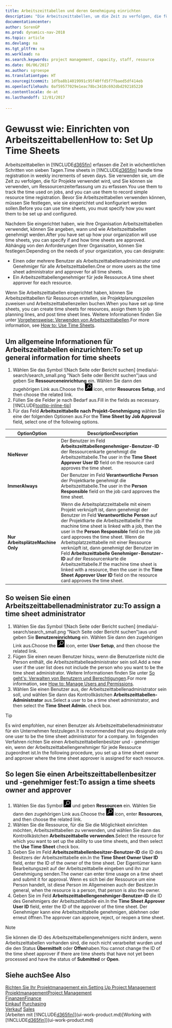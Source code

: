 ```yaml
---
title: Arbeitszeittabellen und deren Genehmigung einrichten
description: "Die Arbeitszeittabellen, um die Zeit zu verfolgen, die für Projekte verwendet wurde und Ressourcen verwendet wurde und halfen Ihnen mit Projektmanagement, der Stellenbesetzung und der Kapazität"
documentationcenter: 
author: SorenGP
ms.prod: dynamics-nav-2018
ms.topic: article
ms.devlang: na
ms.tgt_pltfrm: na
ms.workload: na
ms.search.keywords: project management, capacity, staff, resource
ms.date: 06/06/2017
ms.author: sgroespe
ms.translationtype: HT
ms.sourcegitcommit: 1dfba8b14019991c95f40ffd5f7fbaed5df414eb
ms.openlocfilehash: 0af59577029e1eac78bc3410c692dbd292185220
ms.contentlocale: de-at
ms.lasthandoff: 12/01/2017

---
```

# <a name="how-to-set-up-time-sheets"></a><span data-ttu-id="9fa98-103">Gewusst wie: Einrichten von Arbeitszeittabellen</span><span class="sxs-lookup"><span data-stu-id="9fa98-103">How to: Set Up Time Sheets</span></span>
<span data-ttu-id="9fa98-104">Arbeitszeittabellen in [!INCLUDE[d365fin](includes/d365fin_md.md)] erfassen die Zeit in wöchentlichen Schritten von sieben Tagen.</span><span class="sxs-lookup"><span data-stu-id="9fa98-104">Time sheets in [!INCLUDE[d365fin](includes/d365fin_md.md)] handle time registration in weekly increments of seven days.</span></span> <span data-ttu-id="9fa98-105">Sie verwenden sie, um die Zeit zu verfolgen, die für Projekte verwendet wird, und Sie können sie verwenden, um Ressourcenzeiterfassung um zu erfassen.</span><span class="sxs-lookup"><span data-stu-id="9fa98-105">You use them to track the time used on jobs, and you can use them to record simple resource time registration.</span></span> <span data-ttu-id="9fa98-106">Bevor Sie Arbeitszeittabellen verwenden können, müssen Sie festlegen, wie sie eingerichtet und konfiguriert werden sollen.</span><span class="sxs-lookup"><span data-stu-id="9fa98-106">Before you can use time sheets, you must specify how you want them to be set up and configured.</span></span>

<span data-ttu-id="9fa98-107">Nachdem Sie eingerichtet haben, wie Ihre Organisation Arbeitszeittabellen verwendet, können Sie angeben, wann und wie Arbeitszeittabellen genehmigt werden.</span><span class="sxs-lookup"><span data-stu-id="9fa98-107">After you have set up how your organization will use time sheets, you can specify if and how time sheets are approved.</span></span> <span data-ttu-id="9fa98-108">Abhängig von den Anforderungen Ihrer Organisation, können Sie festlegen:</span><span class="sxs-lookup"><span data-stu-id="9fa98-108">Depending on the needs of your organization, you can designate:</span></span>

* <span data-ttu-id="9fa98-109">Einen oder mehrere Benutzer als Arbeitszeittabellenadministrator und Genehmiger für alle Arbeitszeittabellen.</span><span class="sxs-lookup"><span data-stu-id="9fa98-109">One or more users as the time sheet administrator and approver for all time sheets.</span></span>
* <span data-ttu-id="9fa98-110">Ein Arbeitszeittabellengenehmiger für jede Ressource.</span><span class="sxs-lookup"><span data-stu-id="9fa98-110">A time sheet approver for each resource.</span></span>

<span data-ttu-id="9fa98-111">Wenn Sie Arbeitszeittabellen eingerichtet haben, können Sie Arbeitszeittabellen für Ressourcen erstellen, sie Projektplanungszeilen zuweisen und Arbeitszeittabellenzeilen buchen.</span><span class="sxs-lookup"><span data-stu-id="9fa98-111">When you have set up time sheets, you can create time sheets for resources, assign them to job planning lines, and post time sheet lines.</span></span> <span data-ttu-id="9fa98-112">Weitere Informationen finden Sie unter [Vorgehensweise: Verwenden von Arbeitszeittabellen](projects-how-use-time-sheets.md).</span><span class="sxs-lookup"><span data-stu-id="9fa98-112">For more information, see [How to: Use Time Sheets](projects-how-use-time-sheets.md).</span></span>

## <a name="to-set-up-general-information-for-time-sheets"></a><span data-ttu-id="9fa98-113">Um allgemeine Informationen für Arbeitszeittabellen einzurichten:</span><span class="sxs-lookup"><span data-stu-id="9fa98-113">To set up general information for time sheets</span></span>
1. <span data-ttu-id="9fa98-114">Wählen Sie das Symbol ![Nach Seite oder Bericht suchen] (media/ui-search/search_small.png "Nach Seite oder Bericht suchen")aus und geben Sie **Ressourceneinrichtung** ein. Wählen Sie dann den zugehörigen Link aus.</span><span class="sxs-lookup"><span data-stu-id="9fa98-114">Choose the ![Search for Page or Report](media/ui-search/search_small.png "Search for Page or Report icon") icon, enter **Resources Setup**, and then choose the related link.</span></span>  
2. <span data-ttu-id="9fa98-115">Füllen Sie die Felder je nach Bedarf aus.</span><span class="sxs-lookup"><span data-stu-id="9fa98-115">Fill in the fields as necessary.</span></span> [!INCLUDE[tooltip-inline-tip](includes/tooltip-inline-tip_md.md)]
3. <span data-ttu-id="9fa98-116">Für das Feld **Arbeitszeittabelle nach Projekt-Genehmigung** wählen Sie eine der folgenden Optionen aus.</span><span class="sxs-lookup"><span data-stu-id="9fa98-116">For the **Time Sheet by Job Approval** field, select one of the following options.</span></span>

| <span data-ttu-id="9fa98-117">Option</span><span class="sxs-lookup"><span data-stu-id="9fa98-117">Option</span></span> | <span data-ttu-id="9fa98-118">Description</span><span class="sxs-lookup"><span data-stu-id="9fa98-118">Description</span></span> |
| --- | --- |
| <span data-ttu-id="9fa98-119">**Nie**</span><span class="sxs-lookup"><span data-stu-id="9fa98-119">**Never**</span></span> |<span data-ttu-id="9fa98-120">Der Benutzer im Feld **Arbeitszeittabellengenehmiger-Benutzer-ID** der Ressourcenkarte genehmigt die Arbeitszeittabelle.</span><span class="sxs-lookup"><span data-stu-id="9fa98-120">The user in the **Time Sheet Approver User ID** field on the resource card approves the time sheet.</span></span> |
| <span data-ttu-id="9fa98-121">**Immer**</span><span class="sxs-lookup"><span data-stu-id="9fa98-121">**Always**</span></span> |<span data-ttu-id="9fa98-122">Der Benutzer im Feld **Verantwortliche Person** der Projektkarte genehmigt die Arbeitszeittabelle.</span><span class="sxs-lookup"><span data-stu-id="9fa98-122">The user in the **Person Responsible** field on the job card approves the time sheet.</span></span> |
| <span data-ttu-id="9fa98-123">**Nur Arbeitsplätze**</span><span class="sxs-lookup"><span data-stu-id="9fa98-123">**Machine Only**</span></span> |<span data-ttu-id="9fa98-124">Wenn die Arbeitsplatzzeittabelle mit einem Projekt verknüpft ist, dann genehmigt der Benutzer im Feld **Verantwortliche Person** auf der Projektkarte die Arbeitszeittabelle.</span><span class="sxs-lookup"><span data-stu-id="9fa98-124">If the machine time sheet is linked with a job, then the user in the **Person Responsible** field on the job card approves the time sheet.</span></span> <span data-ttu-id="9fa98-125">Wenn die Arbeitsplatzzeittabelle mit einer Ressource verknüpft ist, dann genehmigt der Benutzer im Feld **Arbeitszeittabelle Genehmiger-Benutzer-ID** auf der Ressourcenkarte die Arbeitszeittabelle.</span><span class="sxs-lookup"><span data-stu-id="9fa98-125">If the machine time sheet is linked with a resource, then the user in the **Time Sheet Approver User ID** field on the resource card approves the time sheet.</span></span> |

## <a name="to-assign-a-time-sheet-administrator"></a><span data-ttu-id="9fa98-126">So weisen Sie einen Arbeitszeittabellenadministrator zu:</span><span class="sxs-lookup"><span data-stu-id="9fa98-126">To assign a time sheet administrator</span></span>
1. <span data-ttu-id="9fa98-127">Wählen Sie das Symbol ![Nach Seite oder Bericht suchen] (media/ui-search/search_small.png "Nach Seite oder Bericht suchen")aus und geben Sie **Benutzereinrichtung** ein. Wählen Sie dann den zugehörigen Link aus.</span><span class="sxs-lookup"><span data-stu-id="9fa98-127">Choose the ![Search for Page or Report](media/ui-search/search_small.png "Search for Page or Report icon") icon, enter **User Setup**, and then choose the related link.</span></span>  
2. <span data-ttu-id="9fa98-128">Fügen Sie einen neuen Benutzer hinzu, wenn die Benutzerliste nicht die Person enthält, die Arbeitszeittabelleadministrator sein soll.</span><span class="sxs-lookup"><span data-stu-id="9fa98-128">Add a new user if the user list does not include the person who you want to be the time sheet administrator.</span></span> <span data-ttu-id="9fa98-129">Weitere Informationen finden Sie unter [So geht's: Verwalten von Benutzern und Berechtigungen](ui-how-users-permissions.md).</span><span class="sxs-lookup"><span data-stu-id="9fa98-129">For more information, see [How to: Manage Users and Permissions](ui-how-users-permissions.md).</span></span>
3. <span data-ttu-id="9fa98-130">Wählen Sie einen Benutzer aus, der Arbeitszeittabellenadministrator sein soll, und wählen Sie dann das Kontrollkästchen **Arbeitszeittabellen-Administrator** aus.</span><span class="sxs-lookup"><span data-stu-id="9fa98-130">Select a user to be a time sheet administrator, and then select the **Time Sheet Admin.** check box.</span></span>  

> [!TIP]  
>   <span data-ttu-id="9fa98-131">Es wird empfohlen, nur einen Benutzer als Arbeitszeittabellenadministrator für ein Unternehmen festzulegen.</span><span class="sxs-lookup"><span data-stu-id="9fa98-131">It is recommended that you designate only one user to be the time sheet administrator for a company.</span></span> <span data-ttu-id="9fa98-132">Im folgenden Verfahren richten Sie einen Arbeitszeittabellenbesitzer und - genehmiger ein, wenn der Arbeitszeittabellengenehmiger für jede Ressource zugeordnet ist.</span><span class="sxs-lookup"><span data-stu-id="9fa98-132">In the following procedure, you set up a time sheet owner and approver where the time sheet approver is assigned for each resource.</span></span>  

## <a name="to-assign-a-time-sheets-owner-and-approver"></a><span data-ttu-id="9fa98-133">So legen Sie einen Arbeitszeittabellenbesitzer und -genehmiger fest:</span><span class="sxs-lookup"><span data-stu-id="9fa98-133">To assign a time sheets owner and approver</span></span>
1. <span data-ttu-id="9fa98-134">Wählen Sie das Symbol ![Nach Seite oder Bericht suchen](media/ui-search/search_small.png "Nach Seite oder Bericht suchen") und geben **Ressourcen** ein. Wählen Sie dann den zugehörigen Link aus.</span><span class="sxs-lookup"><span data-stu-id="9fa98-134">Choose the ![Search for Page or Report](media/ui-search/search_small.png "Search for Page or Report icon") icon, enter **Resources**, and then choose the related link.</span></span>
2. <span data-ttu-id="9fa98-135">Wählen Sie die Ressource, für die Sie die Möglichkeit einrichten möchten, Arbeitszeittabellen zu verwenden, und wählen Sie dann das Kontrollkästchen **Arbeitszeittabelle verwenden**.</span><span class="sxs-lookup"><span data-stu-id="9fa98-135">Select the resource for which you want to set up the ability to use time sheets, and then select the **Use Time Sheet** check box.</span></span>  
3. <span data-ttu-id="9fa98-136">Geben Sie im Feld **Arbeitszeittabellenbesitzer-Benutzer-ID** die ID des Besitzers der Arbeitszeittabelle ein.</span><span class="sxs-lookup"><span data-stu-id="9fa98-136">In the **Time Sheet Owner User ID** field, enter the ID of the owner of the time sheet.</span></span> <span data-ttu-id="9fa98-137">Der Eigentümer kann Bearbeitungszeit auf der Arbeitszeittabelle eingeben und ihn zur Genehmigung senden.</span><span class="sxs-lookup"><span data-stu-id="9fa98-137">The owner can enter time usage on a time sheet and submit it for approval.</span></span> <span data-ttu-id="9fa98-138">Wenn es sich bei der Ressource um eine Person handelt, ist diese Person im Allgemeinen auch der Besitzer.</span><span class="sxs-lookup"><span data-stu-id="9fa98-138">In general, when the resource is a person, that person is also the owner.</span></span>  
4. <span data-ttu-id="9fa98-139">Geben Sie im Feld **Arbeitszeittabellengenehmiger-Benutzer-ID** die ID des Genehmigers der Arbeitszeittabelle ein.</span><span class="sxs-lookup"><span data-stu-id="9fa98-139">In the **Time Sheet Approver User ID** field, enter the ID of the approver of the time sheet.</span></span> <span data-ttu-id="9fa98-140">Der Genehmiger kann eine Arbeitszeittabelle genehmigen, ablehnen oder erneut öffnen.</span><span class="sxs-lookup"><span data-stu-id="9fa98-140">The approver can approve, reject, or reopen a time sheet.</span></span>  

> [!NOTE]  
>   <span data-ttu-id="9fa98-141">Sie können die ID des Arbeitszeittabellengenehmigers nicht ändern, wenn Arbeitszeittabellen vorhanden sind, die noch nicht verarbeitet wurden und die den Status **Übermittelt** oder **Offen**haben.</span><span class="sxs-lookup"><span data-stu-id="9fa98-141">You cannot change the ID of the time sheet approver if there are time sheets that have not yet been processed and have the status of **Submitted** or **Open**.</span></span>

## <a name="see-also"></a><span data-ttu-id="9fa98-142">Siehe auch</span><span class="sxs-lookup"><span data-stu-id="9fa98-142">See Also</span></span>
[<span data-ttu-id="9fa98-143">Richten Sie Ihr Projektmanagement ein.</span><span class="sxs-lookup"><span data-stu-id="9fa98-143">Setting Up Project Management</span></span>](projects-setup-projects.md)  
[<span data-ttu-id="9fa98-144">Projektmanagement</span><span class="sxs-lookup"><span data-stu-id="9fa98-144">Project Management</span></span>](projects-manage-projects.md)  
[<span data-ttu-id="9fa98-145">Finanzen</span><span class="sxs-lookup"><span data-stu-id="9fa98-145">Finance</span></span>](finance.md)  
<span data-ttu-id="9fa98-146">[Einkauf](purchasing-manage-purchasing.md)       </span><span class="sxs-lookup"><span data-stu-id="9fa98-146">[Purchasing](purchasing-manage-purchasing.md)       </span></span>  
<span data-ttu-id="9fa98-147">[Verkauf](sales-manage-sales.md)    </span><span class="sxs-lookup"><span data-stu-id="9fa98-147">[Sales](sales-manage-sales.md)    </span></span>  
<span data-ttu-id="9fa98-148">[Arbeiten mit [!INCLUDE[d365fin](includes/d365fin_md.md)]](ui-work-product.md)</span><span class="sxs-lookup"><span data-stu-id="9fa98-148">[Working with [!INCLUDE[d365fin](includes/d365fin_md.md)]](ui-work-product.md)</span></span>  

